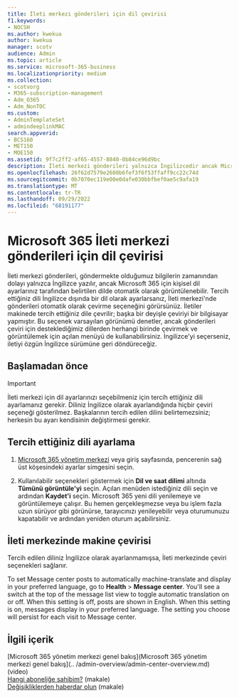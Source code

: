 ```yaml
---
title: İleti merkezi gönderileri için dil çevirisi
f1.keywords:
- NOCSH
ms.author: kwekua
author: kwekua
manager: scotv
audience: Admin
ms.topic: article
ms.service: microsoft-365-business
ms.localizationpriority: medium
ms.collection:
- scotvorg
- M365-subscription-management
- Adm_O365
- Adm_NonTOC
ms.custom:
- AdminTemplateSet
- admindeeplinkMAC
search.appverid:
- BCS160
- MET150
- MOE150
ms.assetid: 9f7c2ff2-af65-4557-8840-0b84ce96d9bc
description: İleti merkezi gönderileri yalnızca İngilizcedir ancak Microsoft 365 için belirttiğiniz dilde otomatik olarak görüntülenebilir.
ms.openlocfilehash: 26f62d7579e2600b6fef3f6f53ffaff9cc22c74d
ms.sourcegitcommit: 0b7070ec119e00e0dafe030bbfbef0ae5c9afa19
ms.translationtype: MT
ms.contentlocale: tr-TR
ms.lasthandoff: 09/29/2022
ms.locfileid: "68191177"
---
```

# <a name="language-translation-for-microsoft-365-message-center-posts"></a>Microsoft 365 İleti merkezi gönderileri için dil çevirisi

İleti merkezi gönderileri, göndermekte olduğumuz bilgilerin zamanından dolayı yalnızca İngilizce yazılır, ancak Microsoft 365 için kişisel dil ayarlarınız tarafından belirtilen dilde otomatik olarak görüntülenebilir. Tercih ettiğiniz dili İngilizce dışında bir dil olarak ayarlarsanız, İleti merkezi'nde gönderileri otomatik olarak çevirme seçeneğini görürsünüz. İletiler makinede tercih ettiğiniz dile çevrilir; başka bir deyişle çeviriyi bir bilgisayar yapmıştır. Bu seçenek varsayılan görünümü denetler, ancak gönderileri çeviri için desteklediğimiz dillerden herhangi birinde çevirmek ve görüntülemek için açılan menüyü de kullanabilirsiniz. İngilizce'yi seçerseniz, iletiyi özgün İngilizce sürümüne geri döndüreceğiz.

## <a name="before-you-begin"></a>Başlamadan önce
  
> [!IMPORTANT]
> İleti merkezi için dil ayarlarınızı seçebilmeniz için tercih ettiğiniz dili ayarlamanız gerekir. Diliniz İngilizce olarak ayarlandığında hiçbir çeviri seçeneği gösterilmez. Başkalarının tercih edilen dilini belirtemezsiniz; herkesin bu ayarı kendisinin değiştirmesi gerekir. 
  
## <a name="set-your-preferred-language"></a>Tercih ettiğiniz dili ayarlama

1. <a href="https://go.microsoft.com/fwlink/p/?linkid=2024339" target="_blank">Microsoft 365 yönetim merkezi</a> veya giriş sayfasında, pencerenin sağ üst köşesindeki ayarlar simgesini seçin.
  
2. Kullanılabilir seçenekleri göstermek için **Dil ve saat dilimi** altında **Tümünü görüntüle'yi** seçin. Açılan menüden istediğiniz dili seçin ve ardından **Kaydet'i** seçin. Microsoft 365 yeni dili yenilemeye ve görüntülemeye çalışır. Bu hemen gerçekleşmezse veya bu işlem fazla uzun sürüyor gibi görünürse, tarayıcınızı yenileyebilir veya oturumunuzu kapatabilir ve ardından yeniden oturum açabilirsiniz.
  
## <a name="machine-translation-in-message-center"></a>İleti merkezinde makine çevirisi

Tercih edilen diliniz İngilizce olarak ayarlanmamışsa, İleti merkezinde çeviri seçenekleri sağlanır.
  
To set Message center posts to automatically machine-translate and display in your preferred language, go to **Health** \> **Message center**. You'll see a switch at the top of the message list view to toggle automatic translation on or off. When this setting is off, posts are shown in English. When this setting is on, messages display in your preferred language. The setting you choose will persist for each visit to Message center. 

## <a name="related-content"></a>İlgili içerik

[Microsoft 365 yönetim merkezi genel bakış](Microsoft 365 yönetim merkezi genel bakış](.. /admin-overview/admin-center-overview.md) (video)\
[Hangi aboneliğe sahibim?](../admin-overview/what-subscription-do-i-have.md) (makale)\
[Değişikliklerden haberdar olun](../manage/stay-on-top-of-updates.md) (makale)



  

